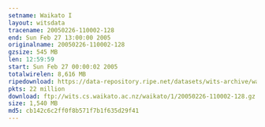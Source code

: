 ```yaml
---
setname: Waikato I
layout: witsdata
tracename: 20050226-110002-128
end: Sun Feb 27 13:00:00 2005
originalname: 20050226-110002-128
gzsize: 545 MB
len: 12:59:59
start: Sun Feb 27 00:00:02 2005
totalwirelen: 8,616 MB
ripedownload: https://data-repository.ripe.net/datasets/wits-archive/waikato/1/20050226-110002-128.gz
pkts: 22 million
download: ftp://wits.cs.waikato.ac.nz/waikato/1/20050226-110002-128.gz
size: 1,540 MB
md5: cb142c6c2ff0f8b571f7b1f635d29f41
---
```

